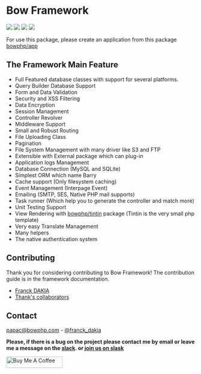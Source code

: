 # Bow Framework

<a href="https://github.com/bowphp/docs" title="docs"><img src="https://img.shields.io/badge/docs-read%20docs-blue.svg?style=flat-square"/></a>
<a href="https://packagist.org/packages/bowphp/framework" title="version"><img src="https://img.shields.io/packagist/v/bowphp/framework.svg?style=flat-square"/></a>
<a href="https://github.com/bowphp/framework/blob/master/LICENSE" title="license"><img src="https://img.shields.io/github/license/mashape/apistatus.svg?style=flat-square"/></a>
<a href="https://travis-ci.org/bowphp/framework" title="Travis branch"><img src="https://img.shields.io/travis/bowphp/framework/master.svg?style=flat-square"/></a>

For use this package, please create an application from this package [bowphp/app](https://github.com/bowphp/app)

## The Framework Main Feature

- Full Featured database classes with support for several platforms.
- Query Builder Database Support
- Form and Data Validation
- Security and XSS Filtering
- Data Encryption
- Session Management
- Controller Revolver
- Middleware Support
- Small and Robust Routing
- File Uploading Class
- Pagination
- File System Management with many driver like S3 and FTP
- Extensible with External package which can plug-in
- Application logs Management
- Database Connection (MySQL and SQLite)
- Simplest ORM which name Barry
- Cache support (Only filesystem caching)
- Event Management (Interpage Event)
- Emailing (SMTP, SES, Native PHP mail supports)
- Task runner (Which help you to generate the controller and match more)
- Unit Testing Support
- View Rendering with [bowphp/tintin](https://github.com/bowphp/tintin) package (Tintin is the very small php template)
- Very easy Translate Management
- Many helpers
- The native authentication system

## Contributing

Thank you for considering contributing to Bow Framework! The contribution guide is in the framework documentation.

- [Franck DAKIA](https://github.com/papac)
- [Thank's collaborators](https://github.com/bowphp/framework/graphs/contributors)

## Contact

[papac@bowphp.com](mailto:papac@bowphp.com) - [@franck_dakia](https://twitter.com/franck_dakia)

**Please, if there is a bug on the project please contact me by email or leave me a message on the [slack](https://bowphp.slack.com). or [join us on slask](https://join.slack.com/t/bowphp/shared_invite/enQtNzMxOTQ0MTM2ODM5LTQ3MWQ3Mzc1NDFiNDYxMTAyNzBkNDJlMTgwNDJjM2QyMzA2YTk4NDYyN2NiMzM0YTZmNjU1YjBhNmJjZThiM2Q)**

<a href="https://www.buymeacoffee.com/iOLqZ3h" target="_blank"><img src="https://cdn.buymeacoffee.com/buttons/default-black.png" alt="Buy Me A Coffee" style="height: 30px !important; width: 150px !important;" ></a>
